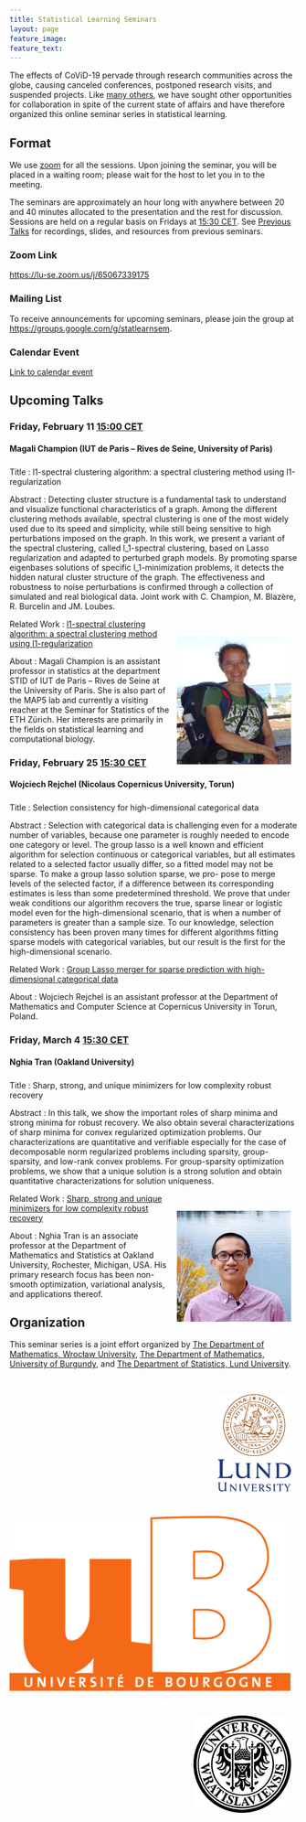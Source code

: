 ```yaml
---
title: Statistical Learning Seminars
layout: page
feature_image:
feature_text:
---
```


<style>
    img {margin: 1.5ex; float: right; align: right; padding-top: 2.5ex;}
    h4 {margin-bottom: 0.5ex; padding-bottom: 1.3ex;}
</style>

The effects of CoViD-19 pervade through research communities across the
globe, causing canceled conferences, postponed research visits, and suspended
projects. Like [many others](/links), we have sought other opportunities for
collaboration in spite of the current state of affairs and have therefore
organized this online seminar series in statistical learning.

## Format

We use [zoom](https://zoom.us/) for all the sessions. Upon joining the seminar,
you will be placed in a waiting room; please wait for the host to let you in to
the meeting.

The seminars are approximately an hour long with anywhere between 20 and 40
minutes allocated to the presentation and the rest for discussion. Sessions
are held on a regular basis on Fridays at [15:30
CET](https://www.thetimezoneconverter.com/?t=15%3A30%20pm&tz=Stockholm&). See
[Previous Talks](/previous-talks) for recordings, slides, and resources from
previous seminars.

### Zoom Link

<https://lu-se.zoom.us/j/65067339175>

### Mailing List

To receive announcements for upcoming seminars, please join the group at
<https://groups.google.com/g/statlearnsem>.

### Calendar Event

[Link to calendar event](https://lu-se.zoom.us/meeting/u5Etce6rrTIrHdGmDxIUKT33_HsILcrt6Tui/ics?icsToken=98tyKu-trj0tGdecsR6CR_MMAo_oKOnztlhcgqd6kTv9KhV4VlClCcpRG558AsyG)

## Upcoming Talks

### Friday, February 11 [15:00 CET](https://dateful.com/convert/stockholm-sweden?t=330pm)

#### Magali Champion (IUT de Paris – Rives de Seine, University of Paris)

Title
: l1-spectral clustering algorithm: a spectral clustering method using
l1-regularization

Abstract
: Detecting cluster structure is a fundamental task to understand and visualize
functional characteristics of a graph. Among the different clustering methods
available, spectral clustering is one of the most widely used due to its speed
and simplicity, while still being sensitive to high perturbations imposed on the
graph. In this work, we present a variant of the spectral clustering, called
l_1-spectral clustering, based on Lasso regularization and adapted to perturbed
graph models. By promoting sparse eigenbases solutions of specific
l_1-minimization problems, it detects the hidden natural cluster structure of
the graph. The effectiveness and robustness to noise perturbations is confirmed
through a collection of simulated and real biological data.
Joint work with C. Champion, M. Blazère, R. Burcelin and JM. Loubes.

<img src="/assets/pictures/megali-champion.jpg" align="right" width="200px">

Related Work
: [l1-spectral clustering algorithm: a spectral clustering method using
l1-regularization](https://hal.archives-ouvertes.fr/hal-03095805/document)

About
: Magali Champion is an assistant professor in statistics at the
department STID of IUT de Paris – Rives de Seine at the University of Paris.
She is also part of the MAP5 lab and currently a visiting reacher
at the Seminar for Statistics of the ETH Zürich. Her interests are
primarily in the fields on statistical learning
and computational biology.

### Friday, February 25 [15:30 CET][tz]

#### Wojciech Rejchel (Nicolaus Copernicus University, Torun)

Title
: Selection consistency for high-dimensional categorical data

Abstract
: Selection with categorical data is challenging even for a moderate number of
variables, because one parameter is roughly needed to encode one category or
level. The group lasso is a well known and efficient algorithm for selection
continuous or categorical variables, but all estimates related to a selected
factor usually differ, so a fitted model may not be sparse. To make a group
lasso solution sparse, we pro- pose to merge levels of the selected factor, if a
difference between its corresponding estimates is less than some predetermined
threshold. We prove that under weak conditions our algorithm recovers the true,
sparse linear or logistic model even for the high-dimensional scenario, that is
when a number of parameters is greater than a sample size. To our knowledge,
selection consistency has been proven many times for different algorithms
fitting sparse models with categorical variables, but our result is the first
for the high-dimensional scenario.

Related Work
: [Group Lasso merger for sparse prediction with high-dimensional categorical
data](https://arxiv.org/abs/2112.11114)

<!-- <img src="/assets/profilepic-nghia-tran.png" align="right" width="200px"> -->

About
: Wojciech Rejchel is an assistant professor at the Department of
Mathematics and Computer Science at Copernicus University in Torun, Poland.

### Friday, March 4 [15:30 CET][tz]

#### Nghia Tran (Oakland University)

Title
: Sharp, strong, and unique minimizers for low complexity robust recovery

Abstract
: In this talk, we show the important roles of sharp minima and
strong minima for robust recovery. We also obtain several characterizations
of sharp minima for convex regularized optimization problems. Our
characterizations are quantitative and verifiable especially for the case
of decomposable norm regularized problems including sparsity,
group-sparsity, and low-rank convex problems. For group-sparsity
optimization problems, we show that a unique solution is a strong solution
and obtain quantitative characterizations for solution uniqueness.

<img src="/assets/profilepic-nghia-tran.png" align="right" width="200px">

Related Work
: [Sharp, strong and unique minimizers
for low complexity robust recovery](https://arxiv.org/abs/2111.05444)

About
: Nghia Tran is an associate professor at the Department of Mathematics
and Statistics at Oakland University, Rochester, Michigan, USA. His primary
research focus has been non-smooth optimization, variational analysis, and
applications thereof.

[tz]: https://dateful.com/convert/stockholm-sweden?t=3pm

## Organization

This seminar series is a joint effort organized by
[The Department of Mathematics, Wrocław University](https://www.math.uni.wroc.pl),
[The Department of Mathematics, University of Burgundy](https://math.u-bourgogne.fr/), and
[The Department of Statistics, Lund University](https://stat.lu.se).

<div class="row">
  <div class="column">
    <img src="assets/logo-lu.svg" alt="Lund University" style="height:170px">
  </div>
  <div class="column">
    <img src="assets/logo-burgundy.png" alt="University of Burgundy" style="width:auto height:170px">
  </div>
  <div class="column">
    <img src="assets/logo-wroclaw.svg" alt="Wroclaw University" style="height:170px">
  </div>
</div>
